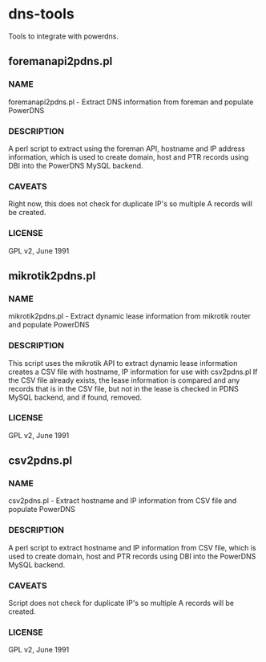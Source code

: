# dns-tools
Tools to integrate with powerdns. 

## foremanapi2pdns.pl

### NAME
foremanapi2pdns.pl - Extract DNS information from foreman and populate PowerDNS

### DESCRIPTION
A perl script to extract using the foreman API, hostname and IP address information, which is used to create domain, host and PTR records using DBI into the PowerDNS MySQL backend.

### CAVEATS
Right now, this does not check for duplicate IP's so multiple A records will be created.

### LICENSE
GPL v2, June 1991

## mikrotik2pdns.pl

### NAME
mikrotik2pdns.pl - Extract dynamic lease information from mikrotik router and populate PowerDNS

### DESCRIPTION
This script uses the mikrotik API to extract dynamic lease information creates a CSV file with hostname, IP information for use with csv2pdns.pl If the CSV file already exists, the lease information is compared and any
records that is in the CSV file, but not in the lease is checked in PDNS MySQL backend, and if found, removed.

### LICENSE
GPL v2, June 1991

## csv2pdns.pl

### NAME
csv2pdns.pl - Extract hostname and IP information from CSV file and populate PowerDNS

### DESCRIPTION
A perl script to extract hostname and IP information from CSV file, which is used to create domain, host and PTR records using DBI into the PowerDNS MySQL backend.

### CAVEATS
Script does not check for duplicate IP's so multiple A records will be created.

### LICENSE
GPL v2, June 1991

